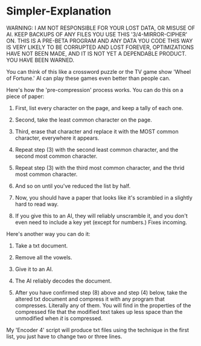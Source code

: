 # Simpler-Explanation

WARNING: I AM NOT RESPONSIBLE FOR YOUR LOST DATA, OR MISUSE OF AI. KEEP BACKUPS OF ANY FILES YOU USE THIS '3/4-MIRROR-CIPHER' ON. THIS IS A PRE-BETA PROGRAM AND ANY DATA YOU CODE THIS WAY IS VERY LIKELY TO BE CORRUPTED AND LOST FOREVER, OPTIMIZATIONS HAVE NOT BEEN MADE, AND IT IS NOT YET A DEPENDABLE PRODUCT. YOU HAVE BEEN WARNED.

You can think of this like a crossword puzzle or the TV game show 'Wheel of Fortune.' AI can play these games even better than people can.

Here's how the 'pre-compression' process works. You can do this on a piece of paper:

1) First, list every character on the page, and keep a tally of each one.
2) Second, take the least common character on the page.
3) Third, erase that character and replace it with the MOST common character, everywhere it appears.
4) Repeat step (3) with the second least common character, and the second most common character.
5) Repeat step (3) with the third most common character, and the thrid most common character.
6) And so on until you've reduced the list by half.

7) Now, you should have a paper that looks like it's scrambled in a slightly hard to read way.
8) If you give this to an AI, they will reliably unscramble it, and you don't even need to include a key yet (except for numbers.) Fixes incoming.

Here's another way you can do it:

1) Take a txt document.
2) Remove all the vowels.
3) Give it to an AI.
4) The AI reliably decodes the document.

5) After you have confirmed step (8) above and step (4) below, take the altered txt document and compress it with any program that compresses. Literally     any of them. You will find in the properties of the compressed file that the modified text takes up less space than the unmodified when *it* is           compressed.

My 'Encoder 4' script will produce txt files using the technique in the first list, you just have to change two or three lines.

